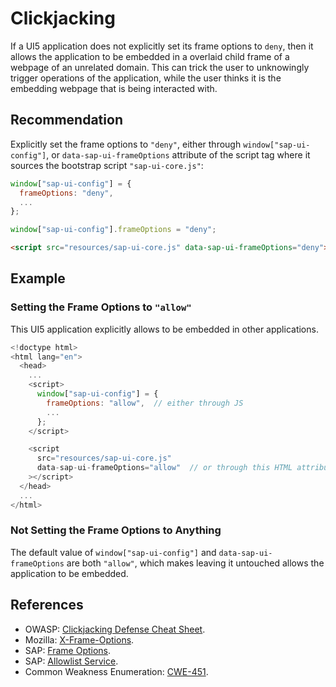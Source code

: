 # Clickjacking

If a UI5 application does not explicitly set its frame options to `deny`, then it allows the application to be embedded in a overlaid child frame of a webpage of an unrelated domain. This can trick the user to unknowingly trigger operations of the application, while the user thinks it is the embedding webpage that is being interacted with.

## Recommendation

Explicitly set the frame options to `"deny"`, either through `window["sap-ui-config"]`, or `data-sap-ui-frameOptions` attribute of the script tag where it sources the bootstrap script `"sap-ui-core.js"`:

``` javascript
window["sap-ui-config"] = {
  frameOptions: "deny",
  ...
};
```

``` javascript
window["sap-ui-config"].frameOptions = "deny";
```

``` html
<script src="resources/sap-ui-core.js" data-sap-ui-frameOptions="deny"></script>
```

## Example

### Setting the Frame Options to `"allow"`

This UI5 application explicitly allows to be embedded in other applications.

```javascript
<!doctype html>
<html lang="en">
  <head>
    ...
    <script>
      window["sap-ui-config"] = {
        frameOptions: "allow",  // either through JS
        ...
      };
    </script>

    <script
      src="resources/sap-ui-core.js"
      data-sap-ui-frameOptions="allow"  // or through this HTML attribute
    ></script>
  </head>
  ...
</html>
```

### Not Setting the Frame Options to Anything

The default value of `window["sap-ui-config"]` and `data-sap-ui-frameOptions` are both `"allow"`, which makes leaving it untouched allows the application to be embedded.

## References
* OWASP: [Clickjacking Defense Cheat Sheet](https://cheatsheetseries.owasp.org/cheatsheets/Clickjacking_Defense_Cheat_Sheet.html).
* Mozilla: [X-Frame-Options](https://developer.mozilla.org/en-US/docs/Web/HTTP/Headers/X-Frame-Options).
* SAP: [Frame Options](https://sapui5.hana.ondemand.com/sdk/#/topic/62d9c4d8f5ad49aa914624af9551beb7.html).
* SAP: [Allowlist Service](https://sapui5.hana.ondemand.com/sdk/#/topic/d04a6d41480c4396af16b5d2b25509ec.html).
* Common Weakness Enumeration: [CWE-451](https://cwe.mitre.org/data/definitions/451.html).
